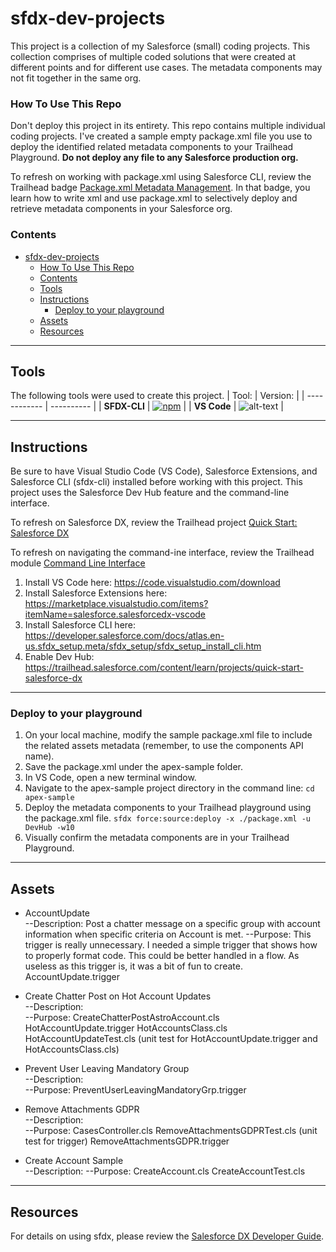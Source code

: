 # sfdx-dev-projects

This project is a collection of my Salesforce (small) coding projects. This collection comprises of multiple coded solutions that were created at different points and for different use cases. The metadata components may not fit together in the same org.

### How To Use This Repo

Don't deploy this project in its entirety. This repo contains multiple individual coding projects. I've created a sample empty package.xml file you use to deploy the identified related metadata components to your Trailhead Playground. <strong> Do not deploy any file to any Salesforce production org.</strong>  

To refresh on working with package.xml using Salesforce CLI, review the Trailhead badge <a href="https://trailhead.salesforce.com/content/learn/modules/package-xml" target="_blank">Package.xml Metadata Management</a>. In that badge, you learn how to write xml and use package.xml to selectively deploy and retrieve metadata components in your Salesforce org.

### Contents

- [sfdx-dev-projects](#sfdx-dev-projects)
    - [How To Use This Repo](#how-to-use-this-repo)
    - [Contents](#contents)
  - [Tools](#tools)
  - [Instructions](#instructions)
    - [Deploy to your playground](#deploy-to-your-playground)
  - [Assets](#assets)
  - [Resources](#resources)
  
---

## Tools

The following tools were used to create this project.
|  Tool:       |  Version:  |
| ------------ | ---------- |
| **SFDX-CLI** | [![npm](https://img.shields.io/npm/v/sfdx-cli.svg?label=Salesforce%20CLI&&color=lightblue&logo=Salesforce&style=for-the-badge)](https://developer.salesforce.com/tools/sfdxcli)  |
| **VS Code**  | ![alt-text](https://img.shields.io/badge/VS_CODE-1.51.1-BrightGreen?style=Popout&logo=Visual-Studio-Code) |

---

## Instructions

Be sure to have Visual Studio Code (VS Code), Salesforce Extensions, and Salesforce CLI (sfdx-cli) installed before working with this project. This project uses the Salesforce Dev Hub feature and the command-line interface.

To refresh on Salesforce DX, review the Trailhead project <a href="https://trailhead.salesforce.com/content/learn/projects/quick-start-salesforce-dx" target="_blank">Quick Start: Salesforce DX</a>

To refresh on navigating the command-ine interface, review the Trailhead module <a href="https://trailhead.salesforce.com/en/content/learn/modules/cli-basics" target="_blank">Command Line Interface</a>

1. Install VS Code here: https://code.visualstudio.com/download
2. Install Salesforce Extensions here: https://marketplace.visualstudio.com/items?itemName=salesforce.salesforcedx-vscode
3. Install Salesforce CLI here: https://developer.salesforce.com/docs/atlas.en-us.sfdx_setup.meta/sfdx_setup/sfdx_setup_install_cli.htm
4. Enable Dev Hub: https://trailhead.salesforce.com/content/learn/projects/quick-start-salesforce-dx

---

### Deploy to your playground

1. On your local machine, modify the sample package.xml file to include the related assets metadata (remember, to use the components API name).
2. Save the package.xml under the apex-sample folder.
3. In VS Code, open a new terminal window.  
4. Navigate to the apex-sample project directory in the command line:
<code>cd apex-sample</code>
5. Deploy the metadata components to your Trailhead playground using the package.xml file.
<code>sfdx force:source:deploy -x ./package.xml -u DevHub -w10</code>
6. Visually confirm the metadata components are in your Trailhead Playground.

---

## Assets

* AccountUpdate </br>
--Description: Post a chatter message on a specific group with account information when specific criteria on Account is met.
--Purpose: This trigger is really unnecessary. I needed a simple trigger that shows how to properly format code. This could be better handled in a flow. As useless as this trigger is, it was a bit of fun to create.
AccountUpdate.trigger

* Create Chatter Post on Hot Account Updates </br>
--Description:  
--Purpose:
CreateChatterPostAstroAccount.cls
HotAccountUpdate.trigger
HotAccountsClass.cls
HotAccountUpdateTest.cls (unit test for HotAccountUpdate.trigger and HotAccountsClass.cls)

* Prevent User Leaving Mandatory Group </br>
--Description:  
--Purpose:
PreventUserLeavingMandatoryGrp.trigger

* Remove Attachments GDPR</br>
--Description:  
--Purpose:
CasesController.cls
RemoveAttachmentsGDPRTest.cls (unit test for trigger)
RemoveAttachmentsGDPR.trigger

* Create Account Sample</br>
--Description:
--Purpose:
CreateAccount.cls
CreateAccountTest.cls

---

## Resources

For details on using sfdx, please review the [Salesforce DX Developer Guide](https://developer.salesforce.com/docs/atlas.en-us.sfdx_dev.meta/sfdx_dev).
